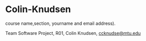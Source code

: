 # Colin-Knudsen
course name,section, yourname and email address).

Team Software Project, R01, Colin Knudsen, ccknudse@mtu.edu
